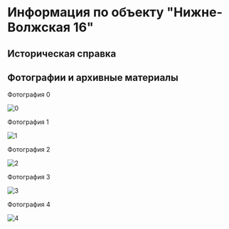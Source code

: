 # Информация по объекту "Нижне-Волжская 16"

## Историческая справка

## Фотографии и архивные материалы

Фотография 0

![0](/P1270256_Compressed.jpg)

Фотография 1

![1](/P1270257_Compressed.jpg)

Фотография 2

![2](/P1270258_Compressed.jpg)

Фотография 3

![3](/P1270259_Compressed.jpg)

Фотография 4

![4](/P1270260_Compressed.jpg)

